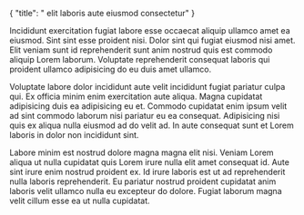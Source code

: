 {
  "title": " elit laboris aute eiusmod consectetur"
}

Incididunt exercitation fugiat labore esse occaecat aliquip ullamco amet ea eiusmod. Sint sint esse proident nisi. Dolor sint qui fugiat eiusmod nisi amet. Elit veniam sunt id reprehenderit sunt anim nostrud quis est commodo aliquip Lorem laborum. Voluptate reprehenderit consequat laboris qui proident ullamco adipisicing do eu duis amet ullamco.

Voluptate labore dolor incididunt aute velit incididunt fugiat pariatur culpa qui. Ex officia minim enim exercitation aute aliqua. Magna cupidatat adipisicing duis ea adipisicing eu et. Commodo cupidatat enim ipsum velit ad sint commodo laborum nisi pariatur eu ea consequat. Adipisicing nisi quis ex aliqua nulla eiusmod ad do velit ad. In aute consequat sunt et Lorem laboris in dolor non incididunt sint.

Labore minim est nostrud dolore magna magna elit nisi. Veniam Lorem aliqua ut nulla cupidatat quis Lorem irure nulla elit amet consequat id. Aute sint irure enim nostrud proident ex. Id irure laboris est ut ad reprehenderit nulla laboris reprehenderit. Eu pariatur nostrud proident cupidatat anim laboris velit ullamco nulla eu excepteur do dolore. Fugiat laborum magna velit cillum esse ea ut nulla cupidatat.